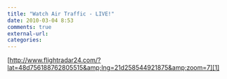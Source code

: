 ```yaml
---
title: "Watch Air Traffic - LIVE!"
date: 2010-03-04 8:53
comments: true
external-url:
categories:
---
```

[http://www.flightradar24.com/?lat=48d756188762805515&amp;lng=21d258544921875&amp;zoom=7][1]

  [1]: http://www.flightradar24.com/?lat=48d756188762805515&lng=21d258544921875&zoom=7
